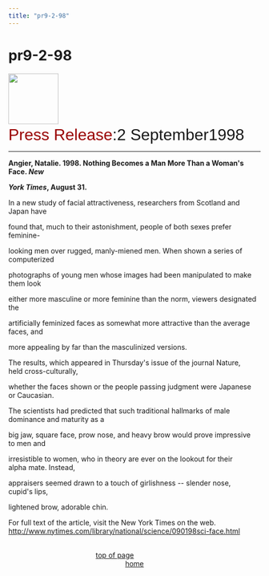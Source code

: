 ```yaml
---
title: "pr9-2-98"
---
```


# pr9-2-98

  
<IMG SRC="/img/logo100.gif" HEIGHT="101" WIDTH="100" /> <FONT FACE="Arial,Helvetica"><br /><FONT SIZE="+3"><FONT COLOR="#990000">Press Release</FONT>:2 September1998<A NAME="top"></A></FONT></FONT>  
  
  


<HR WIDTH="100%" />

  
  
**Angier, Natalie. 1998. Nothing Becomes a Man More Than a Woman's  
Face. _New_**  
  
**_York Times_, August 31.**  
  


In a new study of facial attractiveness, researchers from Scotland and  
Japan have  
  
found that, much to their astonishment, people of both sexes prefer  
feminine-  
  
looking men over rugged, manly-miened men. When shown a series of computerized  
  
photographs of young men whose images had been manipulated to make  
them look  
  
either more masculine or more feminine than the norm, viewers designated  
the  
  
artificially feminized faces as somewhat more attractive than the average  
faces, and  
  
more appealing by far than the masculinized versions.  
  


The results, which appeared in Thursday's issue of the journal Nature,  
held cross-culturally,  
  
whether the faces shown or the people passing judgment were Japanese  
or Caucasian.  
  


The scientists had predicted that such traditional hallmarks of male  
dominance and maturity as a  
  
big jaw, square face, prow nose, and heavy brow would prove impressive  
to men and  
  
irresistible to women, who in theory are ever on the lookout for their  
alpha mate. Instead,  
  
appraisers seemed drawn to a touch of girlishness -- slender nose,  
cupid's lips,  
  
lightened brow, adorable chin.  
  


For full text of the article, visit the New York Times on the web.<A HREF="http://www.nytimes.com/library/national/science/090198sci-face.html"><br />http://www.nytimes.com/library/national/science/090198sci-face.html</A>  


<CENTER>
  &nbsp;
</CENTER>

  
  


<CENTER>
</CENTER>

  
  


<CENTER>
  <A HREF="#top">top of page</A>&nbsp;&nbsp;&nbsp;&nbsp;&nbsp;&nbsp;&nbsp;&nbsp;&nbsp;&nbsp;&nbsp;&nbsp;&nbsp;&nbsp;&nbsp;&nbsp;&nbsp;&nbsp;&nbsp;&nbsp;<br /><A HREF="http://www.isna.org">home</A>
</CENTER>